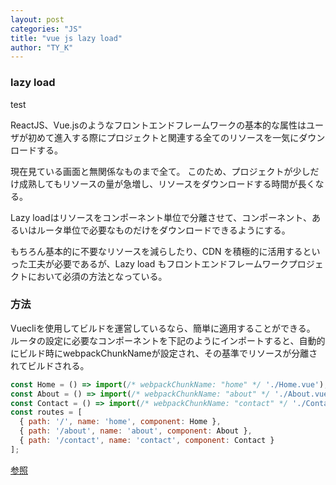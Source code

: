 ```yaml
---
layout: post
categories: "JS"
title: "vue js lazy load"
author: "TY_K"
---
```


### lazy load

test

ReactJS、Vue.jsのようなフロントエンドフレームワークの基本的な属性はユーザが初めて進入する際にプロジェクトと関連する全てのリソースを一気にダウンロードする。 

現在見ている画面と無関係なものまで全て。 このため、プロジェクトが少しだけ成熟してもリソースの量が急増し、リソースをダウンロードする時間が長くなる。 

Lazy loadはリソースをコンポーネント単位で分離させて、コンポーネント、あるいはルータ単位で必要なものだけをダウンロードできるようにする。

もちろん基本的に不要なリソースを減らしたり、CDN を積極的に活用するといった工夫が必要であるが、Lazy load もフロントエンドフレームワークプロジェクトにおいて必須の方法となっている。

### 方法

Vuecliを使用してビルドを運営しているなら、簡単に適用することができる。 ルータの設定に必要なコンポーネントを下記のようにインポートすると、自動的にビルド時にwebpackChunkNameが設定され、その基準でリソースが分離されてビルドされる。

```javascript
const Home = () => import(/* webpackChunkName: "home" */ './Home.vue');
const About = () => import(/* webpackChunkName: "about" */ './About.vue');
const Contact = () => import(/* webpackChunkName: "contact" */ './Contact.vue');
const routes = [
  { path: '/', name: 'home', component: Home },
  { path: '/about', name: 'about', component: About },
  { path: '/contact', name: 'contact', component: Contact }
];
```

[参照][lazy]

[lazy]: https://medium.com/@jeongwooahn/vue-js-lazy-load-%EC%A0%81%EC%9A%A9%ED%95%98%EA%B8%B0-b1925e83d3c6 "lazy"